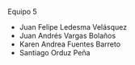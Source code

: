 Equipo 5

- Juan Felipe Ledesma Velásquez
- Juan Andrés Vargas Bolaños 
- Karen Andrea Fuentes Barreto
- Santiago Orduz Peña
